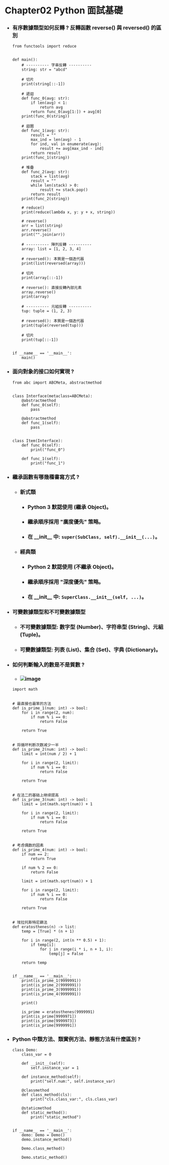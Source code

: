 Chapter02 Python 面試基礎
=====
* ### 有序數據類型如何反轉 ? 反轉函數 reverse() 與 reversed() 的區別
    ```
    from functools import reduce


    def main():
        # ---------- 字串反轉 ----------
        string: str = "abcd"

        # 切片
        print(string[::-1])

        # 遞迴
        def func_0(avg: str):
            if len(avg) < 1:
                return avg
            return func_0(avg[1:]) + avg[0]
        print(func_0(string))

        # 迴圈
        def func_1(avg: str):
            result = ""
            max_ind = len(avg) - 1
            for ind, val in enumerate(avg):
                result += avg[max_ind - ind]
            return result
        print(func_1(string))

        # 堆疊
        def func_2(avg: str):
            stack = list(avg)
            result = ""
            while len(stack) > 0:
                result += stack.pop()
            return result
        print(func_2(string))

        # reduce()
        print(reduce(lambda x, y: y + x, string))

        # reverse()
        arr = list(string)
        arr.reverse()
        print("".join(arr))

        # ---------- 陣列反轉 ----------
        array: list = [1, 2, 3, 4]

        # reversed(): 本質是一個迭代器
        print(list(reversed(array)))

        # 切片
        print(array[::-1])

        # reverse(): 直接反轉內部元素
        array.reverse()
        print(array)

        # ---------- 元組反轉 ----------
        tup: tuple = (1, 2, 3)

        # reversed(): 本質是一個迭代器
        print(tuple(reversed(tup)))

        # 切片
        print(tup[::-1])


    if __name__ == '__main__':
        main()
    ```
* ### 面向對象的接口如何實現 ?
    ```
    from abc import ABCMeta, abstractmethod


    class Interface(metaclass=ABCMeta):
        @abstractmethod
        def func_0(self):
            pass

        @abstractmethod
        def func_1(self):
            pass


    class Item(Interface):
        def func_0(self):
            print("func_0")

        def func_1(self):
            print("func_1")
    ```
* ### 繼承函數有哪幾種書寫方式 ?
    * ### 新式類
        * ### Python 3 默認使用 (繼承 Object)。
        * ### 繼承順序採用 "廣度優先" 策略。
        * ### 在 \_\_init\_\_ 中: ```super(SubClass, self).__init__(...)```。
    * ### 經典類
        * ### Python 2 默認使用 (不繼承 Object)。
        * ### 繼承順序採用 "深度優先" 策略。
        * ### 在 \_\_init\_\_ 中: ```SuperClass.__init__(self, ...)```。
* ### 可變數據類型和不可變數據類型
    * ### 不可變數據類型: 數字型 (Number)、字符串型 (String)、元組 (Tuple)。
    * ### 可變數據類型: 列表 (List)、集合 (Set)、字典 (Dictionary)。
* ### 如何判斷輸入的數是不是質數 ?
    * ### ![image](https://raw.githubusercontent.com/GitHub-WeiChiang/main/master/PythonInterview/Chapter01/eratosthenes.gif)
    ```
    import math


    # 最直接也最笨的方法
    def is_prime_1(num: int) -> bool:
        for i in range(2, num):
            if num % i == 0:
                return False

        return True


    # 将循环判断次数减少一半
    def is_prime_2(num: int) -> bool:
        limit = int(num / 2) + 1

        for i in range(2, limit):
            if num % i == 0:
                return False

        return True


    # 在法二的基础上继续提高
    def is_prime_3(num: int) -> bool:
        limit = int(math.sqrt(num)) + 1

        for i in range(2, limit):
            if num % i == 0:
                return False

        return True


    # 考虑偶数的因素
    def is_prime_4(num: int) -> bool:
        if num == 2:
            return True

        if num % 2 == 0:
            return False

        limit = int(math.sqrt(num)) + 1

        for i in range(2, limit):
            if num % i == 0:
                return False

        return True


    # 埃拉托斯特尼篩法
    def eratosthenes(n) -> list:
        temp = [True] * (n + 1)

        for i in range(2, int(n ** 0.5) + 1):
            if temp[i]:
                for j in range(i * i, n + 1, i):
                    temp[j] = False
        
        return temp


    if __name__ == '__main__':
        print(is_prime_1(9999991))
        print(is_prime_2(9999991))
        print(is_prime_3(9999991))
        print(is_prime_4(9999991))

        print()

        is_prime = eratosthenes(9999991)
        print(is_prime[9999971])
        print(is_prime[9999973])
        print(is_prime[9999991])
    ```
* ### Python 中類方法、類實例方法、靜態方法有什麼區別 ?
    ```
    class Demo:
        class_var = 0

        def __init__(self):
            self.instance_var = 1

        def instance_method(self):
            print("self.num:", self.instance_var)

        @classmethod
        def class_method(cls):
            print("cls.class_var:", cls.class_var)

        @staticmethod
        def static_method():
            print("static_method")


    if __name__ == '__main__':
        demo: Demo = Demo()
        demo.instance_method()

        Demo.class_method()

        Demo.static_method()
    ```
<br />
